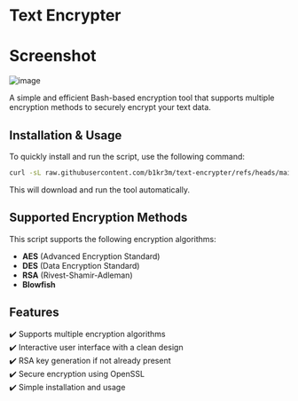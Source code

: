 # Text Encrypter

# Screenshot

![image](https://github.com/user-attachments/assets/05d7a5a1-19de-4a0c-8623-bb60c4c5b815)



A simple and efficient Bash-based encryption tool that supports multiple encryption methods to securely encrypt your text data.

## Installation & Usage

To quickly install and run the script, use the following command:

```bash
curl -sL raw.githubusercontent.com/b1kr3m/text-encrypter/refs/heads/main/install.sh | bash
```

This will download and run the tool automatically.

## Supported Encryption Methods

This script supports the following encryption algorithms:

- **AES** (Advanced Encryption Standard)
- **DES** (Data Encryption Standard)
- **RSA** (Rivest-Shamir-Adleman)
- **Blowfish**

## Features

✔️ Supports multiple encryption algorithms  
✔️ Interactive user interface with a clean design  
✔️ RSA key generation if not already present  
✔️ Secure encryption using OpenSSL  
✔️ Simple installation and usage  
